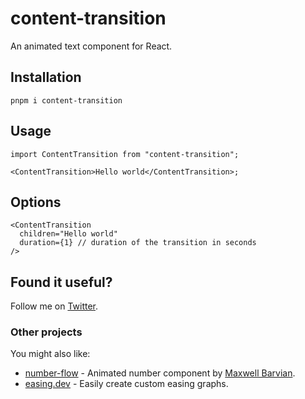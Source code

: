 # content-transition

An animated text component for React.

## Installation

```shell
pnpm i content-transition
```

## Usage

```tsx
import ContentTransition from "content-transition";

<ContentTransition>Hello world</ContentTransition>;
```

## Options

```tsx
<ContentTransition
  children="Hello world"
  duration={1} // duration of the transition in seconds
/>
```

## Found it useful?

Follow me on [Twitter](https://twitter.com/lochieaxon).

### Other projects

You might also like:

- [number-flow](https://number-flow.barvian.me/) - Animated number component by [Maxwell Barvian](https://x.com/mbarvian).
- [easing.dev](https://easing.dev) - Easily create custom easing graphs.
